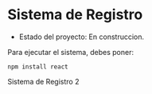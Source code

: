 <h1> Sistema de Registro  </h1>

- Estado del proyecto: En construccion.

Para ejecutar el sistema, debes poner:

```npm install react```

Sistema de Registro 2